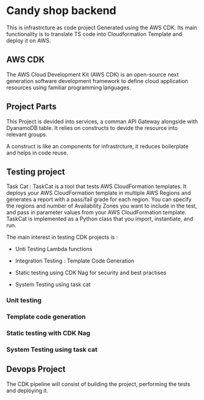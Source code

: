# Candy shop backend

This is infrastrcture as code project Generated using the AWS CDK.
Its main functionality is to translate TS code into Cloudformation Template and deploy it on AWS.

## AWS CDK 

The AWS Cloud Development Kit (AWS CDK) is an open-source next generation software development framework to define cloud application resources using familiar programming languages.

## Project Parts

This Project is devided into services, a comman API Gateway alongside with DyanamoDB table. It relies on constructs to devide the resource into relevant groups.

A construct is like an components for infrastrcture, it reduces boilerplate and helps in code reuse.

## Testing project

Task Cat : TaskCat is a tool that tests AWS CloudFormation templates. It deploys your AWS CloudFormation template in multiple AWS Regions and generates a report with a pass/fail grade for each region. You can specify the regions and number of Availability Zones you want to include in the test, and pass in parameter values from your AWS CloudFormation template. TaskCat is implemented as a Python class that you import, instantiate, and run.

The main interest in testing CDK projects is :

- Unti Testing Lambda functions

- Integration Testing : Template Code Generation

- Static testing using CDK Nag for security and best practises

- System Testing using task cat


### Unit testing

### Template code generation

### Static testing with CDK Nag

### System Testing using task cat

## Devops Project

The CDK pipeline will consist of building the project, performing the tests and deploying it.

